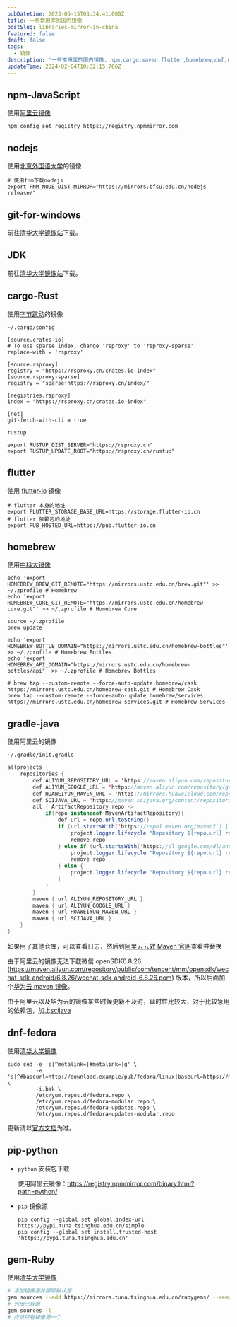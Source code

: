```yaml
---
pubDatetime: 2023-05-15T03:34:41.000Z
title: 一些常用库的国内镜像
postSlug: libraries-mirror-in-china
featured: false
draft: false
tags:
  - 镜像
description: '一些常用库的国内镜像: npm,cargo,maven,flutter,homebrew,dnf,ruby,pip'
updateTime: 2024-02-04T10:32:15.766Z
---
```


## npm-JavaScript

使用[阿里云镜像](https://npmmirror.com/)

```shell
npm config set registry https://registry.npmmirror.com
```

## nodejs

使用[北京外国语大学](https://mirrors.bfsu.edu.cn/help/nodejs-release/)的镜像

```shell
# 使用fnm下载nodejs
export FNM_NODE_DIST_MIRROR="https://mirrors.bfsu.edu.cn/nodejs-release/"
```

## git-for-windows

前往[清华大学镜像站](https://mirrors.tuna.tsinghua.edu.cn/github-release/git-for-windows/git/)下载。

## JDK

前往[清华大学镜像站](https://mirrors.tuna.tsinghua.edu.cn/Adoptium/)下载。

## cargo-Rust

使用[字节跳动](http://rsproxy.cn/)的镜像

`~/.cargo/config`

```shell
[source.crates-io]
# To use sparse index, change 'rsproxy' to 'rsproxy-sparse'
replace-with = 'rsproxy'

[source.rsproxy]
registry = "https://rsproxy.cn/crates.io-index"
[source.rsproxy-sparse]
registry = "sparse+https://rsproxy.cn/index/"

[registries.rsproxy]
index = "https://rsproxy.cn/crates.io-index"

[net]
git-fetch-with-cli = true
```

`rustup`

```shell
export RUSTUP_DIST_SERVER="https://rsproxy.cn"
export RUSTUP_UPDATE_ROOT="https://rsproxy.cn/rustup"
```

## flutter

使用 [flutter-io](https://flutter-io.cn/) 镜像

```shell
# flutter 本身的地址
export FLUTTER_STORAGE_BASE_URL=https://storage.flutter-io.cn
# flutter 依赖包的地址
export PUB_HOSTED_URL=https://pub.flutter-io.cn
```

## homebrew

使用[中科大镜像](https://mirrors.ustc.edu.cn/help/brew.git.html)

```shell
echo 'export HOMEBREW_BREW_GIT_REMOTE="https://mirrors.ustc.edu.cn/brew.git"' >> ~/.zprofile # Homebrew
echo 'export HOMEBREW_CORE_GIT_REMOTE="https://mirrors.ustc.edu.cn/homebrew-core.git"' >> ~/.zprofile # Homebrew Core

source ~/.zprofile
brew update

echo 'export HOMEBREW_BOTTLE_DOMAIN="https://mirrors.ustc.edu.cn/homebrew-bottles"' >> ~/.zprofile # Homebrew Bottles
echo 'export HOMEBREW_API_DOMAIN="https://mirrors.ustc.edu.cn/homebrew-bottles/api"' >> ~/.zprofile # Homebrew Bottles

# brew tap --custom-remote --force-auto-update homebrew/cask https://mirrors.ustc.edu.cn/homebrew-cask.git # Homebrew Cask
brew tap --custom-remote --force-auto-update homebrew/services https://mirrors.ustc.edu.cn/homebrew-services.git # Homebrew Services
```

## gradle-java

使用阿里云的镜像

`~/.gradle/init.gradle`

```java
allprojects {
    repositories {
        def ALIYUN_REPOSITORY_URL = 'https://maven.aliyun.com/repository/public'
        def ALIYUN_GOOGLE_URL = 'https://maven.aliyun.com/repository/google'
        def HUAWEIYUN_MAVEN_URL = 'https://mirrors.huaweicloud.com/repository/maven'
        def SCIJAVA_URL = 'https://maven.scijava.org/content/repositories/public'
        all { ArtifactRepository repo ->
            if(repo instanceof MavenArtifactRepository){
                def url = repo.url.toString()
                if (url.startsWith('https://repo1.maven.org/maven2') || url.startsWith('https://jcenter.bintray.com') || url.startsWith('https://repo.maven.apache.org/maven2/')) {
                    project.logger.lifecycle "Repository ${repo.url} replaced by $ALIYUN_REPOSITORY_URL."
                    remove repo
                } else if (url.startsWith('https://dl.google.com/dl/android/maven2') || url.startsWith('https://maven.google.com')) {
                    project.logger.lifecycle "Repository ${repo.url} replaced by $ALIYUN_GOOGLE_URL."
                    remove repo
                } else {
                    project.logger.lifecycle "Repository ${repo.url} replaced by None."
                }
            }
        }
        maven { url ALIYUN_REPOSITORY_URL }
        maven { url ALIYUN_GOOGLE_URL }
        maven { url HUAWEIYUN_MAVEN_URL }
        maven { url SCIJAVA_URL }
    }
}
```

如果用了其他仓库，可以查看日志，然后到[阿里云云效 Maven 官网](https://developer.aliyun.com/mvn/guide)查看并替换

由于阿里云的镜像无法下载微信 openSDK6.8.26 (<https://maven.aliyun.com/repository/public/com/tencent/mm/opensdk/wechat-sdk-android/6.8.26/wechat-sdk-android-6.8.26.pom>) 版本，所以后面加个[华为云 maven 镜像](https://mirrors.huaweicloud.com/mirrorDetail/5ea0025f2ab89b484a4dd5ce)。

由于阿里云以及华为云的镜像某些时候更新不及时，延时性比较大，对于比较急用的依赖包，加上[scijava](https://maven.scijava.org/content/repositories/public)

## dnf-fedora

使用[清华大学镜像](https://mirrors.tuna.tsinghua.edu.cn/)

```shell
sudo sed -e 's|^metalink=|#metalink=|g' \
         -e 's|^#baseurl=http://download.example/pub/fedora/linux|baseurl=https://mirrors.tuna.tsinghua.edu.cn/fedora|g' \
         -i.bak \
         /etc/yum.repos.d/fedora.repo \
         /etc/yum.repos.d/fedora-modular.repo \
         /etc/yum.repos.d/fedora-updates.repo \
         /etc/yum.repos.d/fedora-updates-modular.repo
```

更新请以[官方文档](https://mirrors.tuna.tsinghua.edu.cn/help/fedora/)为准。

## pip-python

- `python` 安装包下载

  使用阿里云镜像：<https://registry.npmmirror.com/binary.html?path=python/>

- `pip` 镜像源

  ```shell
  pip config --global set global.index-url https://pypi.tuna.tsinghua.edu.cn/simple
  pip config --global set install.trusted-host 'https://pypi.tuna.tsinghua.edu.cn'
  ```

## gem-Ruby

使用[清华大学镜像](https://mirrors.tuna.tsinghua.edu.cn/help/rubygems/)

```bash
# 添加镜像源并移除默认源
gem sources --add https://mirrors.tuna.tsinghua.edu.cn/rubygems/ --remove https://rubygems.org/
# 列出已有源
gem sources -l
# 应该只有镜像源一个
```
